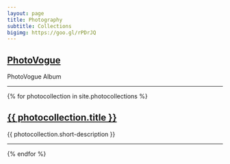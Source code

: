 ```yaml
---
layout: page
title: Photography
subtitle: Collections
bigimg: https://goo.gl/rPDrJQ
---
```

<h2><a href="http://www.vogue.it/photovogue/portfolio/?id=149678" target="_blank">PhotoVogue</a></h2>
  <p>PhotoVogue Album</p>
  <hr>
{% for photocollection in site.photocollections %}
  <div class="photocollection">
<!--    <img src="{{ photocollection.thumbnail-path}}" width="150"/><h2><a href="{{ photocollection.url }}">{{ photocollection.title }}</a></h2>
        <p>{{ photocollection.short-description }}</p>-->
    <h2><a href="{{ photocollection.url }}">{{ photocollection.title }}
<!--     <img src="{{ photocollection.thumbnail-path}}" width="150"/> -->
    </a></h2>
        <p>{{ photocollection.short-description }}</p>
    <hr>
  </div> 
{% endfor %}
